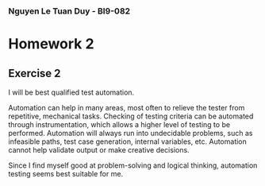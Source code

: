 ### Nguyen Le Tuan Duy - BI9-082

# Homework 2
## Exercise 2

I will be best qualified test automation.

Automation can help in many areas, most often to relieve the tester from repetitive, mechanical tasks. Checking of testing criteria can be automated through instrumentation, which allows a higher level of testing to be performed. Automation will always run into undecidable problems, such as infeasible paths, test case generation, internal variables, etc. Automation cannot help validate output or make creative decisions.

Since I find myself good at problem-solving and logical thinking, automation testing seems best suitable for me.
